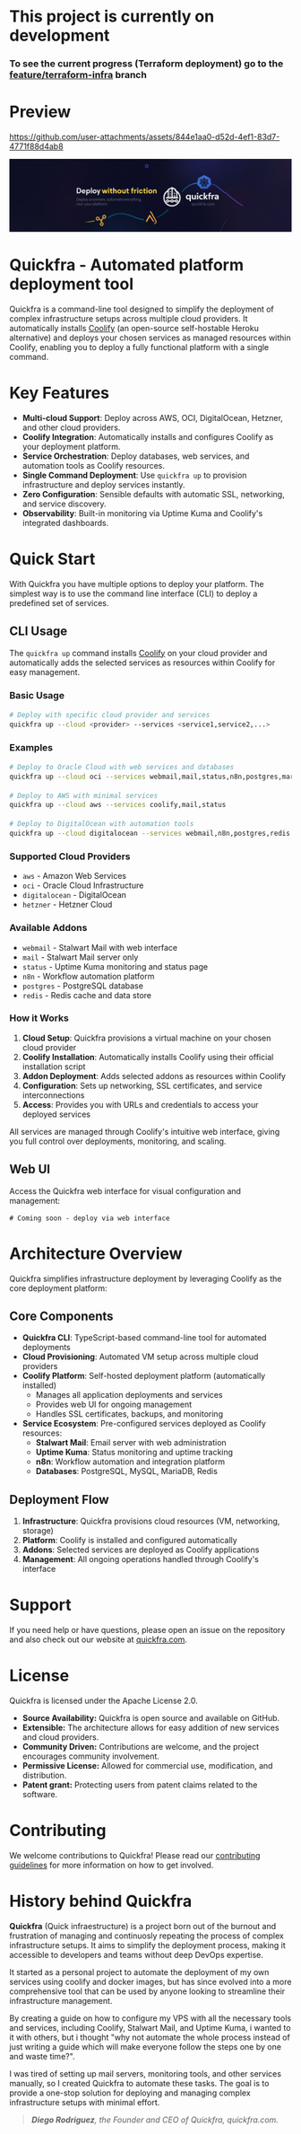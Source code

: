 # This project is currently on development
### To see the current progress (Terraform deployment) go to the [feature/terraform-infra](https://github.com/Quickfra/quickfra/tree/feature/terraform-infra) branch

# Preview
https://github.com/user-attachments/assets/844e1aa0-d52d-4ef1-83d7-4771f88d4ab8

![](./assets/banner.png)

# Quickfra - Automated platform deployment tool
Quickfra is a command-line tool designed to simplify the deployment of complex infrastructure setups across multiple cloud providers. It automatically installs [Coolify](https://coolify.io) (an open-source self-hostable Heroku alternative) and deploys your chosen services as managed resources within Coolify, enabling you to deploy a fully functional platform with a single command.

# Key Features
- **Multi-cloud Support**: Deploy across AWS, OCI, DigitalOcean, Hetzner, and other cloud providers.
- **Coolify Integration**: Automatically installs and configures Coolify as your deployment platform.
- **Service Orchestration**: Deploy databases, web services, and automation tools as Coolify resources.
- **Single Command Deployment**: Use `quickfra up` to provision infrastructure and deploy services instantly.
- **Zero Configuration**: Sensible defaults with automatic SSL, networking, and service discovery.
- **Observability**: Built-in monitoring via Uptime Kuma and Coolify's integrated dashboards.

# Quick Start
With Quickfra you have multiple options to deploy your platform. The simplest way is to use the command line interface (CLI) to deploy a predefined set of services.

## CLI Usage
The `quickfra up` command installs [Coolify](https://coolify.io) on your cloud provider and automatically adds the selected services as resources within Coolify for easy management.

### Basic Usage
```bash
# Deploy with specific cloud provider and services
quickfra up --cloud <provider> --services <service1,service2,...>
```

### Examples
```bash
# Deploy to Oracle Cloud with web services and databases
quickfra up --cloud oci --services webmail,mail,status,n8n,postgres,mariadb,mysql,redis

# Deploy to AWS with minimal services
quickfra up --cloud aws --services coolify,mail,status

# Deploy to DigitalOcean with automation tools
quickfra up --cloud digitalocean --services webmail,n8n,postgres,redis
```

### Supported Cloud Providers
- `aws` - Amazon Web Services
- `oci` - Oracle Cloud Infrastructure  
- `digitalocean` - DigitalOcean
- `hetzner` - Hetzner Cloud

### Available Addons
- `webmail` - Stalwart Mail with web interface
- `mail` - Stalwart Mail server only
- `status` - Uptime Kuma monitoring and status page
- `n8n` - Workflow automation platform
- `postgres` - PostgreSQL database
- `redis` - Redis cache and data store

### How it Works
1. **Cloud Setup**: Quickfra provisions a virtual machine on your chosen cloud provider
2. **Coolify Installation**: Automatically installs Coolify using their official installation script
3. **Addon Deployment**: Adds selected addons as resources within Coolify
4. **Configuration**: Sets up networking, SSL certificates, and service interconnections
5. **Access**: Provides you with URLs and credentials to access your deployed services

All services are managed through Coolify's intuitive web interface, giving you full control over deployments, monitoring, and scaling.

## Web UI
Access the Quickfra web interface for visual configuration and management:
```
# Coming soon - deploy via web interface
```

# Architecture Overview
Quickfra simplifies infrastructure deployment by leveraging Coolify as the core deployment platform:

## Core Components
- **Quickfra CLI**: TypeScript-based command-line tool for automated deployments
- **Cloud Provisioning**: Automated VM setup across multiple cloud providers
- **Coolify Platform**: Self-hosted deployment platform (automatically installed)
  - Manages all application deployments and services
  - Provides web UI for ongoing management
  - Handles SSL certificates, backups, and monitoring
- **Service Ecosystem**: Pre-configured services deployed as Coolify resources:
  - **Stalwart Mail**: Email server with web administration
  - **Uptime Kuma**: Status monitoring and uptime tracking  
  - **n8n**: Workflow automation and integration platform
  - **Databases**: PostgreSQL, MySQL, MariaDB, Redis

## Deployment Flow
1. **Infrastructure**: Quickfra provisions cloud resources (VM, networking, storage)
2. **Platform**: Coolify is installed and configured automatically
3. **Addons**: Selected services are deployed as Coolify applications
4. **Management**: All ongoing operations handled through Coolify's interface

# Support
If you need help or have questions, please open an issue on the repository and also check out our website at [quickfra.com](https://quickfra.com).

# License
Quickfra is licensed under the Apache License 2.0.

- **Source Availability:** Quickfra is open source and available on GitHub.
- **Extensible:** The architecture allows for easy addition of new services and cloud providers.
- **Community Driven:** Contributions are welcome, and the project encourages community involvement.
- **Permissive License:** Allowed for commercial use, modification, and distribution.
- **Patent grant:** Protecting users from patent claims related to the software.

# Contributing
We welcome contributions to Quickfra! Please read our [contributing guidelines](CONTRIBUTING.md) for more information on how to get involved.

# History behind Quickfra
**Quickfra** (Quick infraestructure) is a project born out of the burnout and frustration of managing and continuosly repeating the process of complex infrastructure setups. It aims to simplify the deployment process, making it accessible to developers and teams without deep DevOps expertise.

It started as a personal project to automate the deployment of my own services using coolify and docker images, but has since evolved into a more comprehensive tool that can be used by anyone looking to streamline their infrastructure management.

By creating a guide on how to configure my VPS with all the necessary tools and services, including Coolify, Stalwart Mail, and Uptime Kuma, i wanted to it with others, but i thought "why not automate the whole process instead of just writing a guide which will make everyone follow the steps one by one and waste time?".

I was tired of setting up mail servers, monitoring tools, and other services manually, so I created Quickfra to automate these tasks. The goal is to provide a one-stop solution for deploying and managing complex infrastructure setups with minimal effort.

> _**Diego Rodriguez**, the Founder and CEO of Quickfra, quickfra.com._

